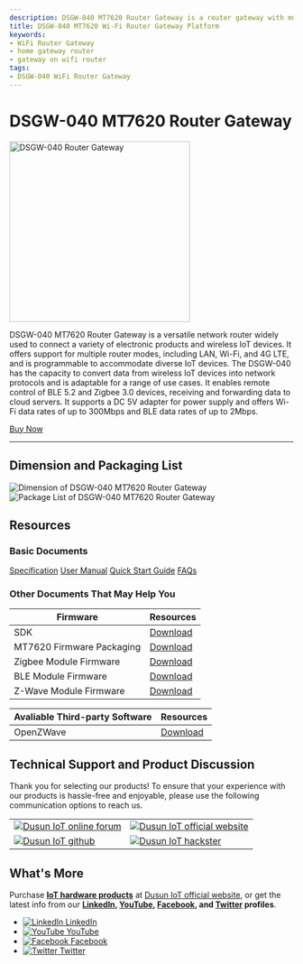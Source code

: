 ```yaml
---
description: DSGW-040 MT7620 Router Gateway is a router gateway with multiple router modes, including LAN, Wi-Fi, and 4G LTE, and is programmable to accommodate diverse IoT devices, as it has a BLE 5.2 module and a Zigbee module. It can take data transmitted by wireless IoT devices and transform it into a format or language that is compatible with network communication protocols.  
title: DSGW-040 MT7620 Wi-Fi Router Gateway Platform  
keywords:
- WiFi Router Gateway
- home gateway router
- gateway on wifi router
tags:
- DSGW-040 WiFi Router Gateway
---  
```



# DSGW-040 MT7620 Router Gateway  

<div style={{ display: 'flex', justifyContent: 'center' }}>
  <img src="https://www.dusuniot.com/wp-content/uploads/2023/07/dsgw-040-behind.png.webp" alt="DSGW-040 Router Gateway" width="320" height="320" style={{ marginBottom: '20px' }} />
</div>

DSGW-040 MT7620 Router Gateway is a versatile network router widely used to connect a variety of electronic products and wireless IoT devices. It offers support for multiple router modes, including LAN, Wi-Fi, and 4G LTE, and is programmable to accommodate diverse IoT devices. The DSGW-040 has the capacity to convert data from wireless IoT devices into network protocols and is adaptable for a range of use cases. It enables remote control of BLE 5.2 and Zigbee 3.0 devices, receiving and forwarding data to cloud servers. It supports a DC 5V adapter for power supply and offers Wi-Fi data rates of up to 300Mbps and BLE data rates of up to 2Mbps.

<div style={{ display: 'flex', justifyContent: 'center' }}>
  <a href="https://www.dusuniot.com/product/dsgw-040-bluetooth-cellular-lte-gateway/" style={{ display: 'inline-block', backgroundColor: '#F6940B', color: '#ffffff', padding: '10px 20px', textDecoration: 'none', borderRadius: '4px' }}>Buy Now</a>
</div>

***  
## Dimension and Packaging List  

<div style={{ display: 'flex', justifyContent: 'center' }}>
  <img src="https://www.dusuniot.com/wp-content/uploads/2023/07/DSGW-040-dimension.jpg.webp" alt="Dimension of DSGW-040 MT7620 Router Gateway" style={{ maxWidth: '50%', height: 'auto', marginRight: '10px' }} />
  <img src="https://www.dusuniot.com/wp-content/uploads/2023/03/040-package.jpg.webp" alt="Package List of DSGW-040 MT7620 Router Gateway" style={{ maxWidth: '50%', height: 'auto', marginLeft: '10px' }} />
</div>

## Resources
### Basic Documents  

<div class="custom-links">
  <a href="https://wiki.dusuniot.com/iot_gateway_with_applications/dsgw-040-mt7620-router-gateway/specification">Specification</a>
  <a href="https://wiki.dusuniot.com/iot_gateway_with_applications/dsgw-040-mt7620-router-gateway/user-manual">User Manual</a>
  <a href="https://wiki.dusuniot.com/iot_gateway_with_applications/dsgw-040-mt7620-router-gateway/quick-start-guide">Quick Start Guide</a>
  <a href="https://wiki.dusuniot.com/iot_gateway_with_applications/dsgw-040-mt7620-router-gateway/faqs">FAQs</a> 
</div>

### Other Documents That May Help You  

| Firmware | Resources |
|-----|-----|
| SDK | [Download](https://drive.google.com/file/d/1Qe1vLtYOm5UJlNcTIo6oifWX3cMrnn6S/view) |
| MT7620 Firmware Packaging | [Download](https://drive.google.com/file/d/1JA-v1qJKQGiukmlu7GA_bi_SGK642pzA/view) |
| Zigbee Module Firmware | [Download](https://drive.google.com/file/d/1LBzxiZGn5fgwcTvYcb3Lhq0w15NebqGp/view) |
| BLE Module Firmware | [Download](https://drive.google.com/file/d/1JiRo2E_f69qSJYt5pVg2wmm3R0pCgBEp/view) |
| Z-Wave Module Firmware | [Download](https://drive.google.com/file/d/1zMin7xmcUo4SV_qivZtZWKSDh2iUFrRu/view) |

| Avaliable Third-party Software | Resources |
|-----|-----|
| OpenZWave | [Download](https://drive.google.com/file/d/1qD8t4uYPQ3-wVSHexO_gPP2ym0ecmEgU/view) |
  
## Technical Support and Product Discussion

Thank you for selecting our products! To ensure that your experience with our products is hassle-free and enjoyable, please use the following communication options to reach us.   

<table>
  <tr>
    <td>
      <a href="https://community.dusuniot.com/c/products/dsgw-040/38"><img src="https://www.dusuniot.com/wp-content/uploads/2023/10/dusun-iot-online-forum.png" alt="Dusun IoT online forum" style={{ maxWidth: '100%', height: 'auto' }}/></a>
    </td>
    <td>
      <a href="https://www.dusuniot.com/"><img src="https://www.dusuniot.com/wp-content/uploads/2023/10/dusun-iot-official-website.png" alt="Dusun IoT official website" style={{ maxWidth: '100%', height: 'auto' }}/></a>
    </td>
  </tr>
  <tr>
    <td>
      <a href="https://github.com/dusun001/wiki"><img src="https://www.dusuniot.com/wp-content/uploads/2023/10/dusun-iot-github.png" alt="Dusun IoT github" style={{ maxWidth: '100%', height: 'auto' }}/></a>
    </td>
    <td>
      <a href="https://www.hackster.io/dusun-iot/"><img src="https://www.dusuniot.com/wp-content/uploads/2023/10/dusun-iot-hackster.png" alt="Dusun IoT hackster" style={{ maxWidth: '100%', height: 'auto' }}/></a>
    </td>
  </tr>
</table>

## What's More
Purchase **[IoT hardware products](https://www.dusuniot.com/shop/)** at [Dusun IoT official website](https://www.dusuniot.com/), or get the latest info from our **[LinkedIn](https://www.linkedin.com/company/dusun-electron-ltd/), [YouTube](https://www.youtube.com/channel/UCyb4PpqVgvKgC9KpkByZaaQ), [Facebook](https://www.facebook.com/DUSUN-IoT-101398069457701), and [Twitter](https://twitter.com/Dusunelectron) profiles**. 

<ul class="social-media-list">
  <li class="social-media-list-item">
    <a href="https://www.linkedin.com/company/dusun-electron-ltd/">
      <img src="https://www.dusuniot.com/wp-content/uploads/2023/10/dusun-iot-linkedin.png" alt="LinkedIn"/>
      LinkedIn
    </a>
  </li>
  <li class="social-media-list-item">
    <a href="https://www.youtube.com/channel/UCyb4PpqVgvKgC9KpkByZaaQ">
      <img src="https://www.dusuniot.com/wp-content/uploads/2023/10/dusun-iot-youtube.png" alt="YouTube"/>
      YouTube
    </a>
  </li>
  <li class="social-media-list-item">
    <a href="https://www.facebook.com/DUSUN-IoT-101398069457701">
      <img src="https://www.dusuniot.com/wp-content/uploads/2023/10/dusun-iot-facebook.png" alt="Facebook"/>
      Facebook
    </a>
  </li>
  <li class="social-media-list-item">
    <a href="https://twitter.com/Dusunelectron">
      <img src="https://www.dusuniot.com/wp-content/uploads/2023/10/dusun-iot-twitter.png" alt="Twitter"/>
      Twitter
    </a>
  </li>
</ul>
